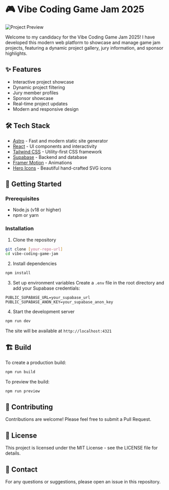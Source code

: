# 🎮 Vibe Coding Game Jam 2025

![Project Preview](https://i.postimg.cc/Xq8y1srQ/postspark-export-2025-03-24-15-29-21.png)

Welcome to my candidacy for the Vibe Coding Game Jam 2025! I have developed this modern web platform to showcase and manage game jam projects, featuring a dynamic project gallery, jury information, and sponsor highlights.

## ✨ Features

- Interactive project showcase
- Dynamic project filtering
- Jury member profiles
- Sponsor showcase
- Real-time project updates
- Modern and responsive design

## 🛠️ Tech Stack

- [Astro](https://astro.build/) - Fast and modern static site generator
- [React](https://reactjs.org/) - UI components and interactivity
- [Tailwind CSS](https://tailwindcss.com/) - Utility-first CSS framework
- [Supabase](https://supabase.com/) - Backend and database
- [Framer Motion](https://www.framer.com/motion/) - Animations
- [Hero Icons](https://heroicons.com/) - Beautiful hand-crafted SVG icons

## 🚀 Getting Started

### Prerequisites

- Node.js (v18 or higher)
- npm or yarn

### Installation

1. Clone the repository

```bash
git clone [your-repo-url]
cd vibe-coding-game-jam
```

2. Install dependencies

```bash
npm install
```

3. Set up environment variables
   Create a `.env` file in the root directory and add your Supabase credentials:

```env
PUBLIC_SUPABASE_URL=your_supabase_url
PUBLIC_SUPABASE_ANON_KEY=your_supabase_anon_key
```

4. Start the development server

```bash
npm run dev
```

The site will be available at `http://localhost:4321`

## 🏗️ Build

To create a production build:

```bash
npm run build
```

To preview the build:

```bash
npm run preview
```

## 🤝 Contributing

Contributions are welcome! Please feel free to submit a Pull Request.

## 📝 License

This project is licensed under the MIT License - see the LICENSE file for details.

## 👥 Contact

For any questions or suggestions, please open an issue in this repository.

